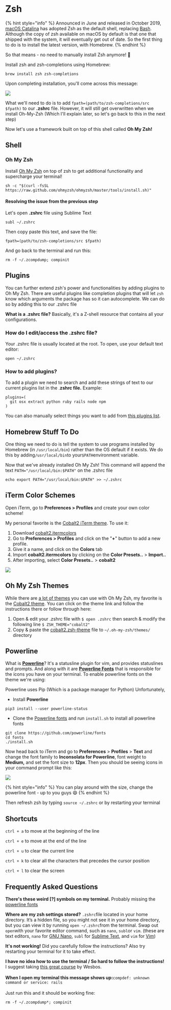 # Zsh

{% hint style="info" %}
Announced in June and released in October 2019, [macOS Catalina](https://en.wikipedia.org/wiki/MacOS\_Catalina) has adopted Zsh as the default shell, replacing [Bash](https://en.wikipedia.org/wiki/Bash\_\(Unix\_shell\)). Although the copy of zsh available on macOS by default is that one that shipped with the system, it will eventually get out of date. So the first thing to do is to install the latest version, with Homebrew.
{% endhint %}

So that means - no need to manually install Zsh anymore! 🥳

Install zsh and zsh-completions using Homebrew:

```
brew install zsh zsh-completions
```

Upon completing installation, you'll come across this message:

![](../../../.gitbook/assets/screen-shot-2019-12-30-at-9.29.06-pm.png)

What we'll need to do is to add `fpath=(path/to/zsh-completions/src $fpath)` to our **.zshrc** file. However, it will still get overwritten when we install Oh-My-Zsh (Which I'll explain later, so let's go back to this in the next step)&#x20;

Now let's use a framework built on top of this shell called **Oh My Zsh!**

## Shell

### Oh My Zsh

Install [Oh My Zsh](http://ohmyz.sh/) on top of zsh to get additional functionality and supercharge your terminal!

```
sh -c "$(curl -fsSL https://raw.github.com/ohmyzsh/ohmyzsh/master/tools/install.sh)"
```

#### Resolving the issue from the previous step

Let's open **.zshrc** file using Sublime Text

```
subl ~/.zshrc
```

Then copy paste this text, and save the file:

```
fpath=(path/to/zsh-completions/src $fpath)
```

And go back to the terminal and run this:

```
rm -f ~/.zcompdump; compinit
```

## Plugins

You can further extend zsh's power and functionalities by adding plugins to Oh My Zsh. There are useful plugins like completion plugins that will let `zsh` know which arguments the package has so it can autocomplete. We can do so by adding this to our .zshrc file

**What is a .zshrc file?** Basically, it's a Z-shell resource that contains all your configurations.

### How do I edit/access the .zshrc file?

Your .zshrc file is usually located at the root. To open, use your default text editor:

```
open ~/.zshrc
```

### **How to add plugins?**

To add a plugin we need to search and add these strings of text to our current plugins list in the .**zshrc file.** Example:

```
plugins=(
  git osx extract python ruby rails node npm
)
```

You can also manually select things you want to add from [this plugins list](https://github.com/robbyrussell/oh-my-zsh/wiki/Plugins).

## Homebrew Stuff To Do

One thing we need to do is tell the system to use programs installed by Homebrew (in `/usr/local/bin`) rather than the OS default if it exists. We do this by adding`/usr/local/bin`to your`$PATH`environment variable.

Now that we've already installed Oh My Zsh! This command will append the text `PATH="/usr/local/bin:$PATH"` on the .zshrc file

```
echo export PATH="/usr/local/bin:$PATH" >> ~/.zshrc
```

## iTerm Color Schemes

Open iTerm, go to **Preferences > Profiles** and create your own color scheme!&#x20;

My personal favorite is the [Cobalt2 iTerm theme](https://github.com/wesbos/Cobalt2-iterm/blob/master/cobalt2.itermcolors). To use it:

1. Download [cobalt2.itermcolors](https://raw.githubusercontent.com/wesbos/Cobalt2-iterm/master/cobalt2.itermcolors)
2. Go to **Preferences > Profiles** and click on the "**+**" button to add a new profile.
3. Give it a name, and click on the **Colors** tab
4. Import **cobalt2.itermcolors** by clicking on the **Color Presets..** > **Import..**
5. After importing, select **Color Presets..** > **cobalt2**

![](../../../.gitbook/assets/screen-shot-2019-12-30-at-10.22.32-pm.png)

## Oh My Zsh Themes

While there are [a lot of themes](https://github.com/robbyrussell/oh-my-zsh/wiki/themes) you can use with Oh My Zsh, my favorite is the [Cobalt2 theme](https://github.com/wesbos/Cobalt2-iterm). You can click on the theme link and follow the instructions there or follow through here:

1. Open & edit your .zshrc file with `$ open .zshrc` then search & modify the following line `$ ZSH_THEME="cobalt2"`
2. Copy & paste the [cobalt2.zsh-theme](https://raw.githubusercontent.com/wesbos/Cobalt2-iterm/master/cobalt2.zsh-theme) file to `~/.oh-my-zsh/themes/`  directory

## Powerline

What is [**Powerline**](https://github.com/powerline/powerline)? It's a statusline plugin for vim, and provides statuslines and prompts. And along with it are [**Powerline Fonts**](https://github.com/powerline/fonts) that is responsible for the icons you have on your terminal. To enable powerline fonts on the theme we're using:

Powerline uses Pip (Which is a package manager for Python) Unfortunately,&#x20;

* Install **Powerline**

```
pip3 install --user powerline-status
```

* Clone the [Powerline fonts](https://github.com/powerline/fonts) and run `install.sh` to install all powerline fonts

```
git clone https://github.com/powerline/fonts
cd fonts
./install.sh
```

Now head back to iTerm and go to **Preferences** > **Profiles** > **Text** and change the font family to **Inconsolata for Powerline**, font weight to **Medium,** and set the font size to **12px**. Then you should be seeing icons in your command prompt like this:

![](../../../.gitbook/assets/screen-shot-2019-12-31-at-12.31.00-am.png)

{% hint style="info" %}
You can play around with the size, change the powerline font - up to you guys 😄
{% endhint %}

Then refresh zsh by typing `source ~/.zshrc` or by restarting your terminal

## Shortcuts

`ctrl + a` to move at the beginning of the line

`ctrl + e` to move at the end of the line

`ctrl + u` to clear the current line

`ctrl + k` to clear all the characters that precedes the cursor position

`ctrl + l` to clear the screen

## Frequently Asked Questions

**There's these weird \[?] symbols on my terminal.** Probably missing the [powerline fonts](https://github.com/powerline/fonts)

**Where are my zsh settings stored?** `.zshrc`file located in your home directory. It’s a hidden file, so you might not see it in your home directory, but you can view it by running `open ~/.zshrc`from the terminal. Swap out `open`with your favorite editor command, such as `nano`, `subl`or `vim`. (these are text editors, `nano` for [GNU Nano](https://www.nano-editor.org/), `subl` for [Sublime Text](https://www.sublimetext.com/), and `vim` for [Vim](http://www.vim.org/))

**It's not working!** Did you carefully follow the instructions? Also try restarting your terminal for it to take effect.

**I have no idea how to use the terminal / So hard to follow the instructions!** I suggest taking [this great course](https://commandlinepoweruser.com) by Wesbos.\
\
**When I open my terminal this message shows up:**`compdef: unknown command or service: rails`\
\
Just run this and it should be working fine:

```
rm -f ~/.zcompdump*; compinit 
```
